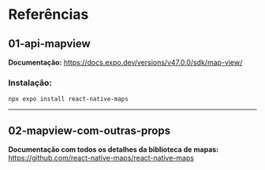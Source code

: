 # Referências

## 01-api-mapview

**Documentação:** https://docs.expo.dev/versions/v47.0.0/sdk/map-view/

### Instalação:

`npx expo install react-native-maps`

---

## 02-mapview-com-outras-props

**Documentação com todos os detalhes da biblioteca de mapas:** https://github.com/react-native-maps/react-native-maps

